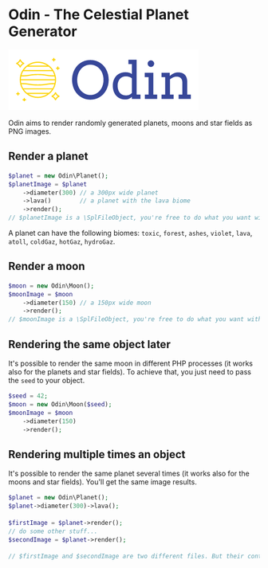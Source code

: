 # Odin - The Celestial Planet Generator

![](odin-logo.png)

Odin aims to render randomly generated planets, moons and star fields as PNG images.

## Render a planet

```php
$planet = new Odin\Planet();
$planetImage = $planet
    ->diameter(300) // a 300px wide planet
    ->lava()        // a planet with the lava biome
    ->render();
// $planetImage is a \SplFileObject, you're free to do what you want with it
```

A planet can have the following biomes: `toxic`, `forest`, `ashes`, `violet`, `lava`, `atoll`, `coldGaz`, `hotGaz`, `hydroGaz`.  


## Render a moon

```php
$moon = new Odin\Moon();
$moonImage = $moon
    ->diameter(150) // a 150px wide moon
    ->render();
// $moonImage is a \SplFileObject, you're free to do what you want with it
```

## Rendering the same object later

It's possible to render the same moon in different PHP processes (it works also for the planets and star fields). To achieve that, you just need to pass the `seed` to your object.

```php
$seed = 42;
$moon = new Odin\Moon($seed);
$moonImage = $moon
    ->diameter(150)
    ->render();
```

## Rendering multiple times an object

It's possible to render the same planet several times (it works also for the moons and star fields). You'll get the same image results.

```php
$planet = new Odin\Planet();
$planet->diameter(300)->lava();

$firstImage = $planet->render();
// do some other stuff...
$secondImage = $planet->render();

// $firstImage and $secondImage are two different files. But their content are identical.
```
